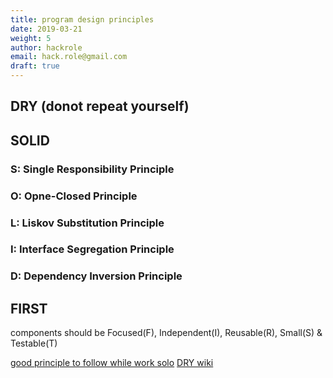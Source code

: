 ```yaml
---
title: program design principles
date: 2019-03-21
weight: 5
author: hackrole
email: hack.role@gmail.com
draft: true
---
```



## DRY (donot repeat yourself)


## SOLID
### S: Single Responsibility Principle
### O: Opne-Closed Principle
### L: Liskov Substitution Principle
### I: Interface Segregation Principle
### D: Dependency Inversion Principle

## FIRST

components should be Focused(F), Independent(I), Reusable(R), Small(S) & Testable(T)


[good principle to follow while work solo](https://blog.bitsrc.io/good-engineering-practices-while-working-solo-ad872e727af4)
[DRY wiki](https://en.wikipedia.org/wiki/Don%27t_repeat_yourself)

